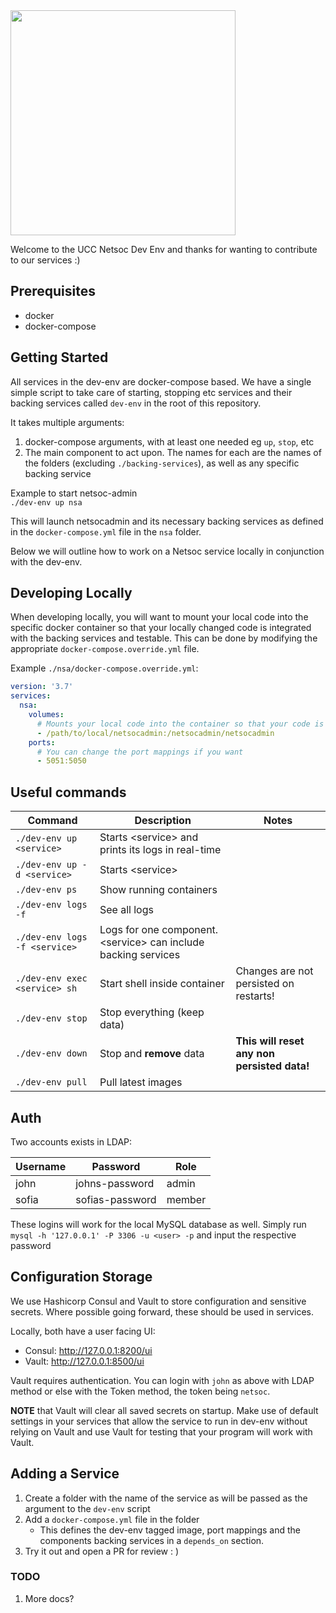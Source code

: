 <img src="https://github.com/UCCNetsoc/wiki/raw/master/assets/logo-service-dev-env.svg" width="360"/>

Welcome to the UCC Netsoc Dev Env and thanks for wanting to contribute to our services :)

## Prerequisites

- docker
- docker-compose

## Getting Started

All services in the dev-env are docker-compose based.
We have a single simple script to take care of starting, stopping etc services and their backing services called `dev-env` in the root of this repository.  

It takes multiple arguments:  

1. docker-compose arguments, with at least one needed eg `up`, `stop`, etc
2. The main component to act upon. The names for each are the names of the folders (excluding `./backing-services`), as well as any specific backing service

Example to start netsoc-admin  
`./dev-env up nsa`  

This will launch netsocadmin and its necessary backing services as defined in the `docker-compose.yml` file in the `nsa` folder.

Below we will outline how to work on a Netsoc service locally in conjunction with the dev-env.

## Developing Locally

When developing locally, you will want to mount your local code into the specific docker container so that your locally changed code is integrated with the backing services and testable. This can be done by modifying the appropriate `docker-compose.override.yml` file.

Example `./nsa/docker-compose.override.yml`:

```yaml
version: '3.7'
services:
  nsa:
    volumes:
      # Mounts your local code into the container so that your code is run instead
      - /path/to/local/netsocadmin:/netsocadmin/netsocadmin
    ports:
      # You can change the port mappings if you want
      - 5051:5050

```

## Useful commands

| Command                       | Description                  | Notes |
| ------------------------------| ---------------------------- | ----- |
| `./dev-env up <service>`        | Starts \<service\> and prints its logs in real-time               | |
| `./dev-env up -d <service>`        | Starts \<service\>               | |
| `./dev-env ps`           | Show running containers      | |
| `./dev-env logs -f`      | See all logs                 | |
| `./dev-env logs -f <service>` | Logs for one component. \<service\> can include backing services        | |
| `./dev-env exec <service> sh` | Start shell inside container | Changes are not persisted on restarts! |
| `./dev-env stop`         | Stop everything (keep data)  | |
| `./dev-env down`         | Stop and **remove** data | **This will reset any non persisted data!** |
| `./dev-env pull`         | Pull latest images           | |

## Auth

Two accounts exists in LDAP:

| Username | Password | Role |
|----------|----------|------|
| john | johns-password | admin |
| sofia | sofias-password | member |

These logins will work for the local MySQL database as well.
Simply run `mysql -h '127.0.0.1' -P 3306 -u <user> -p` and input the respective password

## Configuration Storage

We use Hashicorp Consul and Vault to store configuration and sensitive secrets.
Where possible going forward, these should be used in services.

Locally, both have a user facing UI:

- Consul: http://127.0.0.1:8200/ui
- Vault: http://127.0.0.1:8500/ui

Vault requires authentication. You can login with `john` as above with LDAP method or else with the Token method, the token being `netsoc`. 

**NOTE** that Vault will clear all saved secrets on startup. Make use of default settings in your services that allow the service to run in dev-env without relying on Vault and use Vault for testing that your program will work with Vault.

## Adding a Service

1. Create a folder with the name of the service as will be passed as the argument to the `dev-env` script
2. Add a `docker-compose.yml` file in the folder
    - This defines the dev-env tagged image, port mappings and the components backing services in a `depends_on` section.
3. Try it out and open a PR for review : )

### TODO

1. More docs?
